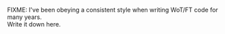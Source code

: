FIXME: I've been obeying a consistent style when writing WoT/FT code for many years.  
Write it down here.
